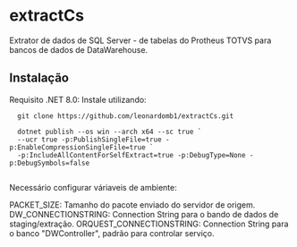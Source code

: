 
# extractCs

Extrator de dados de SQL Server - de tabelas do Protheus TOTVS para bancos de dados de DataWarehouse.


## Instalação

Requisito .NET 8.0: Instale utilizando:

```pwsh
  git clone https://github.com/leonardomb1/extractCs.git

  dotnet publish --os win --arch x64 --sc true `
  --ucr true -p:PublishSingleFile=true -p:EnableCompressionSingleFile=true `
  -p:IncludeAllContentForSelfExtract=true -p:DebugType=None -p:DebugSymbols=false
  
```

Necessário configurar váriaveis de ambiente:

PACKET_SIZE: Tamanho do pacote enviado do servidor de origem.
DW_CONNECTIONSTRING: Connection String para o bando de dados de staging/extração.
ORQUEST_CONNECTIONSTRING: Connection String para o banco "DWController", padrão para controlar serviço.